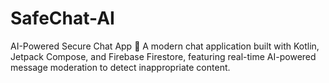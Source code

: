 # SafeChat-AI
AI-Powered Secure Chat App 🚀 A modern chat application built with Kotlin, Jetpack Compose, and Firebase Firestore, featuring real-time AI-powered message moderation to detect inappropriate content. 

